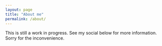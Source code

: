 ```yaml
---
layout: page
title: "About me"
permalink: /about/
---
```



This is still a work in progress. See my social below for more information. Sorry for the inconvenience.
